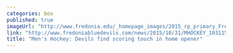```yaml
---
categories: box
published: true
imageUrl: "http://www.fredonia.edu/_homepage_images/2015_rp_primary_Fred_MHOC_v_SMHUr163_2.jpg"
link: "http://www.fredoniabluedevils.com/news/2015/10/31/MHOCKEY_1031152434.aspx"
title: "Men's Hockey: Devils find scoring touch in home opener"
---
```



